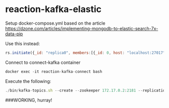 # reaction-kafka-elastic


Setup docker-compose.yml based on the article https://dzone.com/articles/implementing-mongodb-to-elastic-search-7x-data-pip


Use this instead:
```javascript
rs.initiate({_id: "replica0", members:[{_id: 0, host: "localhost:27017"}]})

```

Connect to connect-kafka container
```javascript
docker exec -it reaction-kafka-connect bash
```
Execute the following:
```javascript
./bin/kafka-topics.sh --create --zookeeper 172.17.0.2:2181 --replication-factor 1 --partitions 1 --topic test
```

###WORKING, hurray!